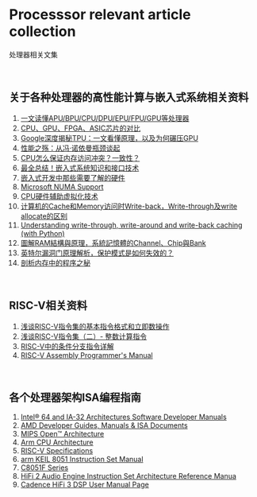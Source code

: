 # Processsor relevant article collection
处理器相关文集

<br />

## 关于各种处理器的高性能计算与嵌入式系统相关资料

1. [一文读懂APU/BPU/CPU/DPU/EPU/FPU/GPU等处理器](http://www.eefocus.com/mcu-dsp/391017)
1. [CPU、GPU、FPGA、ASIC芯片的对比](https://www.toutiao.com/i6658175328411714061/)
1. [Google深度揭秘TPU：一文看懂原理，以及为何碾压GPU](https://www.toutiao.com/i6419483969682670081/)
1. [性能之殇：从冯·诺依曼瓶颈谈起](https://zhuanlan.zhihu.com/p/52721155)
1. [CPU怎么保证内存访问冲突？一致性？](https://www.toutiao.com/a6748042646326870541/)
1. [最全总结！嵌入式系统知识和接口技术](https://www.toutiao.com/i6751313894649643533/)
1. [嵌入式开发中那些需要了解的硬件](https://www.toutiao.com/i6729372412858597902/)
1. [Microsoft NUMA Support](https://docs.microsoft.com/en-us/windows/win32/procthread/numa-support)
1. [CPU硬件辅助虚拟化技术](https://www.toutiao.com/i6768263764224508428/)
1. [计算机的Cache和Memory访问时Write-back，Write-through及write allocate的区别](https://www.cnblogs.com/guojingdeyuan/p/7626983.html)
1. [Understanding write-through, write-around and write-back caching (with Python)](https://shahriar.svbtle.com/Understanding-writethrough-writearound-and-writeback-caching-with-python)
1. [圖解RAM結構與原理，系統記憶體的Channel、Chip與Bank](https://www.techbang.com/posts/18381-from-the-channel-to-address-computer-main-memory-structures-to-understand?fbclid=IwAR0yj1dCTZmi0FpYLDV6BfwEj11iVtLMtIHq1bdep7CtH9V6YzFhliU6tK4)
1. [英特尔漏洞门原理解析，保护模式是如何失效的？](https://www.toutiao.com/i6509335383929520648/)
1. [剖析内存中的程序之秘](https://www.toutiao.com/i6513516605794681347/)

<br />

## RISC-V相关资料

1. [浅谈RISC-V指令集的基本指令格式和立即数操作](https://www.toutiao.com/i6731643373674824204/?group_id=6731643373674824204)
1. [浅谈RISC-V指令集（二）- 整数计算指令](https://www.toutiao.com/i6734682667268178435/)
1. [RISC-V中的条件分支指令详解](https://www.toutiao.com/a6736736394133111304/)
1. [RISC-V Assembly Programmer's Manual](https://github.com/riscv/riscv-asm-manual/blob/master/riscv-asm.md)

<br />

## 各个处理器架构ISA编程指南

1. [Intel® 64 and IA-32 Architectures Software Developer Manuals](https://software.intel.com/en-us/articles/intel-sdm)
1. [AMD Developer Guides, Manuals & ISA Documents](https://developer.amd.com/resources/developer-guides-manuals/)
1. [MIPS Open™ Architecture](https://www.mipsopen.com/components-category/mips-open-architecture/)
1. [Arm CPU Architecture](https://developer.arm.com/architectures/cpu-architecture)
1. [RISC-V Specifications](https://riscv.org/specifications/)
1. [arm KEIL 8051 Instruction Set Manual](http://www.keil.com/support/man/docs/is51/)
1. [C8051F Series](https://www.silabs.com/support/resources.ct-data-sheets.ct-manuals.page=3)
1. [HiFi 2 Audio Engine Instruction Set Architecture Reference Manua](https://wenku.baidu.com/view/3a9e44c3d5bbfd0a7956735c.html)
1. [Cadence HiFi 3 DSP User Manual Page](https://www.manualslib.com/manual/1484529/Cadence-Hifi-3-Dsp.html)

